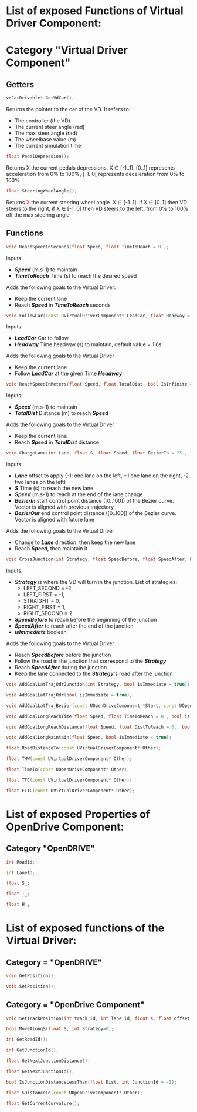 # List of exposed Functions of Virtual Driver Component:
# Category "Virtual Driver Component"

## Getters
```cpp
vdCarDrivable* GetVdCar();
```
Returns the pointer to the car of the VD. 
It refers to: 
- The controller (the VD)
- The current steer angle (rad)
- The max steer angle (rad)
- The wheelbase value (m)
- The current simulation time

```cpp
float PedalDepression();
```
Returns X the current pedals depressions. X ∈ [-1..1]. [0..1] represents acceleration from 0% to 100%, [-1..0[ represents deceleration from 0% to 100%

```cpp
float SteeringWheelAngle();
```
Returns <span style="color: red;">X</span> the current steering wheel angle. X ∈ [-1..1]. if X ∈ ]0..1] then VD steers to the right, if X ∈ [-1..0[ then VD steers to the left, from 0% to 100% off the max steering angle


## Functions
```cpp
void ReachSpeedInSeconds(float Speed, float TimeToReach = 0.);
```
Inputs:
- ***Speed*** (m.s-1) to maintain
- ***TimeToReach*** Time (s) to reach the desired speed

Adds the following goals to the Virtual Driver:
- Keep the current lane
- Reach ***Speed*** in ***TimeToReach*** seconds
	
```cpp
void FollowCar(const UVirtualDriverComponent* LeadCar, float Headway = 1.6);
```
Inputs:
- ***LeadCar*** Car to follow
- ***Headway*** Time headway (s) to maintain, default value = 1.6s

Adds the following goals to the Virtual Driver
- Keep the current lane
- Follow ***LeadCar*** at the given Time ***Headway***

```cpp
void ReachSpeedInMeters(float Speed, float TotalDist, bool IsInfinite = true);
```
Inputs:
- ***Speed*** (m.s-1) to maintain
- ***TotalDist*** Distance (m) to reach ***Speed***

Adds the following goals to the Virtual Driver
- Keep the current lane
- Reach ***Speed*** in ***TotalDist*** distance

```cpp
void ChangeLane(int Lane, float S, float Speed, float BezierIn = 25., float BezierOut = 25.);
```
Inputs:
- ***Lane*** offset to apply (-1: one lane on the left, +1 one lane on the right, -2 two lanes on the left)
- ***S*** Time (s) to reach the new lane
- ***Speed*** (m.s-1) to reach at the end of the lane change
- ***BezierIn*** start control point distance ([0..100]) of the Bezier curve. Vector is aligned with previous trajectory 
- ***BezierOut*** end control point distance ([0..100]) of the Bezier curve. Vector is aligned with future lane

Adds the following goals to the Virtual Driver
- Change to ***Lane*** direction, then keep the new lane
- Reach ***Speed***, then maintain it

```cpp
void CrossJunction(int Strategy, float SpeedBefore, float SpeedAfter, bool isImmediate = true);
```
Inputs:
- ***Strategy*** is where the VD will turn in the junction. List of strategies:
    - LEFT_SECOND = -2,
	- LEFT_FIRST = -1,
	- STRAIGHT = 0,
	- RIGHT_FIRST = 1,
	- RIGHT_SECOND = 2
- ***SpeedBefore*** to reach before the beginning of the junction
- ***SpeedAfter*** to reach after the end of the junction
- ***isImmediate*** boolean 

Adds the following goals to the Virtual Driver
- Reach ***SpeedBefore*** before the junction
- Follow the road in the junction that correspond to the ***Strategy***
- Reach ***SpeedAfter*** during the junction
- Keep the lane connected to the ***Strategy***'s road after the junction

```cpp
void AddGoalLatTrajOdrJunction(int Strategy, bool isImmediate = true);
```

```cpp
void AddGoalLatTrajOdr(bool isImmediate = true);
```

```cpp
void AddGoalLatTrajBezier(const UOpenDriveComponent *Start, const UOpenDriveComponent *End, float CpStart = 50., float CpEnd = 50., bool isImmediate = true);
```

```cpp
void AddGoalLongReachTime(float Speed, float TimeToReach = 0., bool isInfinite = true, bool isImmediate = true);
```

```cpp
void AddGoalLongReachDistance(float Speed, float DistToReach = 0., bool isInfinite = true, bool isImmediate = true);
```

```cpp
void AddGoalLongMaintain(float Speed, bool isImmediate = true);
```

```cpp
float RoadDistanceTo(const UVirtualDriverComponent* Other);
```

```cpp
float THW(const UVirtualDriverComponent* Other);
```

```cpp
float TimeTo(const UOpenDriveComponent* Other);
```

```cpp
float TTC(const UVirtualDriverComponent* Other);
```

```cpp
float ETTC(const UVirtualDriverComponent* Other);
```


# List of exposed Properties of OpenDrive Component:

## Category "OpenDRIVE"
```cpp
int RoadId;
```

```cpp
int LaneId;
```

```cpp
float S_;
```

```cpp
float T_;
```

```cpp
float H_;
```

# List of exposed functions of the Virtual Driver:
## Category = "OpenDRIVE"
```cpp
void GetPosition();
```

```cpp
void SetPosition();
```

## Category = "OpenDrive Component"
```cpp
void SetTrackPosition(int track_id, int lane_id, float s, float offset, float h);
```

```cpp
bool MoveAlongS(float S, int Strategy=0);
```

```cpp
int GetRoadId();
```

```cpp
int GetJunctionId();
```

```cpp
float GetNextJunctionDistance();
```

```cpp
float GetNextJunctionId();
```

```cpp
bool IsJunctionDistanceLessThan(float Dist, int JunctionId = -1);
```

```cpp
float SDistanceTo(const UOpenDriveComponent* Other);
```

```cpp
float GetCurrentCurvature();
```